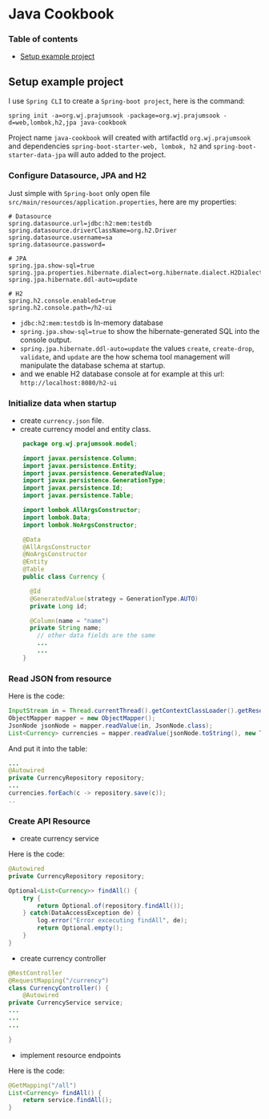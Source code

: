 # Java Cookbook

### Table of contents
- [Setup example project](#setup-example-project)

## Setup example project
I use `Spring CLI` to create a `Spring-boot project`, here is the command:
```
spring init -a=org.wj.prajumsook -package=org.wj.prajumsook -d=web,lombok,h2,jpa java-cookbook
```
Project name `java-cookbook` will created with artifactId `org.wj.prajumsook` and dependencies `spring-boot-starter-web, lombok, h2` and `spring-boot-starter-data-jpa` will auto added to the project.

### Configure Datasource, JPA and H2
Just simple with `Spring-boot` only open file `src/main/resources/application.properties`, here are my properties:

```
# Datasource
spring.datasource.url=jdbc:h2:mem:testdb
spring.datasource.driverClassName=org.h2.Driver
spring.datasource.username=sa
spring.datasource.password=

# JPA
spring.jpa.show-sql=true
spring.jpa.properties.hibernate.dialect=org.hibernate.dialect.H2Dialect
spring.jpa.hibernate.ddl-auto=update

# H2
spring.h2.console.enabled=true
spring.h2.console.path=/h2-ui
```
- `jdbc:h2:mem:testdb` is In-memory database
- `spring.jpa.show-sql=true` to show the hibernate-generated SQL into the console output.
- `spring.jpa.hibernate.ddl-auto=update` the values `create`, `create-drop`, `validate`, and `update` are the how schema tool management will manipulate the database schema at startup.
- and we enable H2 database console at for example at this url: `http://localhost:8080/h2-ui`


### Initialize data when startup
- create `currency.json` file.
- create currency model and entity class.
```java
	package org.wj.prajumsook.model;

	import javax.persistence.Column;
	import javax.persistence.Entity;
	import javax.persistence.GeneratedValue;
	import javax.persistence.GenerationType;
	import javax.persistence.Id;
	import javax.persistence.Table;

	import lombok.AllArgsConstructor;
	import lombok.Data;
	import lombok.NoArgsConstructor;

	@Data
	@AllArgsConstructor
	@NoArgsConstructor
	@Entity
	@Table
	public class Currency {

	  @Id
	  @GeneratedValue(strategy = GenerationType.AUTO)
	  private Long id;

	  @Column(name = "name")
	  private String name;
		// other data fields are the same
		...
		...
	}	
```	

### Read JSON from resource
Here is the code:
```java
InputStream in = Thread.currentThread().getContextClassLoader().getResourceAsStream("Currency.json");
ObjectMapper mapper = new ObjectMapper();
JsonNode jsonNode = mapper.readValue(in, JsonNode.class);
List<Currency> currencies = mapper.readValue(jsonNode.toString(), new TypeReference<List<Currency>>(){});
```
And put it into the table:
```java
...
@Autowired
private CurrencyRepository repository;
...
currencies.forEach(c -> repository.save(c));
..
```

### Create API Resource
- create currency service

Here is the code:
```java
@Autowired
private CurrencyRepository repository;

Optional<List<Currency>> findAll() {
    try {
        return Optional.of(repository.findAll());
    } catch(DataAccessException de) {
        log.error("Error excecuting findAll", de);
        return Optional.empty();
    }
}
``` 
- create currency controller
```java
@RestController
@RequestMapping("/currency")
class CurrencyController() {
    @Autowired
private CurrencyService service;
...
...
...

}
```
- implement resource endpoints

Here is the code:
```java
@GetMapping("/all")
List<Currency> findAll() {
    return service.findAll();
}
```